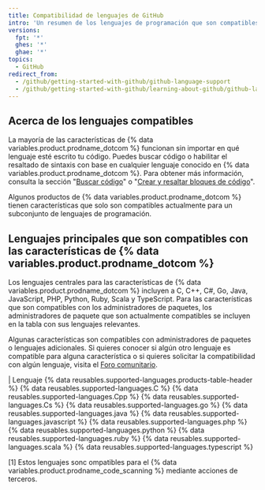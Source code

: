 ```yaml
---
title: Compatibilidad de lenguajes de GitHub
intro: 'Un resumen de los lenguajes de programación que son compatibles con las características de {% data variables.product.prodname_dotcom %}.'
versions:
  fpt: '*'
  ghes: '*'
  ghae: '*'
topics:
  - GitHub
redirect_from:
  - /github/getting-started-with-github/github-language-support
  - /github/getting-started-with-github/learning-about-github/github-language-support
---
```


<!-- If you make changes to this article, also update any feature-level articles to reflect the same changes in language support. -->

## Acerca de los lenguajes compatibles

La mayoría de las características de {% data variables.product.prodname_dotcom %} funcionan sin importar en qué lenguaje esté escrito tu código. Puedes buscar código o habilitar el resaltado de sintaxis con base en cualquier lenguaje conocido en {% data variables.product.prodname_dotcom %}. Para obtener más información, consulta la sección "[Buscar código](/github/searching-for-information-on-github/searching-code#search-by-language)" o "[Crear y resaltar bloques de código](/github/writing-on-github/creating-and-highlighting-code-blocks#syntax-highlighting)".

Algunos productos de {% data variables.product.prodname_dotcom %} tienen características que solo son compatibles actualmente para un subconjunto de lenguajes de programación.

## Lenguajes principales que son compatibles con las características de {% data variables.product.prodname_dotcom %}

Los lenguajes centrales para las características de {% data variables.product.prodname_dotcom %} incluyen a C, C++, C#, Go, Java, JavaScript, PHP, Python, Ruby, Scala y TypeScript. Para las características que son compatibles con los administradores de paquetes, los administradores de paquete que son actualmente compatibles se incluyen en la tabla con sus lenguajes relevantes.

Algunas características son compatibles con administradores de paquetes o lenguajes adicionales. Si quieres conocer si algún otro lenguaje es compatible para alguna característica o si quieres solicitar la compatibilidad con algún lenguaje, visita el [Foro comunitario](https://github.community/).

| Lenguaje {% data reusables.supported-languages.products-table-header %}
{% data reusables.supported-languages.C %}
{% data reusables.supported-languages.Cpp %}
{% data reusables.supported-languages.Cs %}
{% data reusables.supported-languages.go %}
{% data reusables.supported-languages.java %}
{% data reusables.supported-languages.javascript %}
{% data reusables.supported-languages.php %}
{% data reusables.supported-languages.python %}
{% data reusables.supported-languages.ruby %}
{% data reusables.supported-languages.scala %}
{% data reusables.supported-languages.typescript %}

[1] Estos lenguajes sonc ompatibles para el {% data variables.product.prodname_code_scanning %} mediante acciones de terceros.
